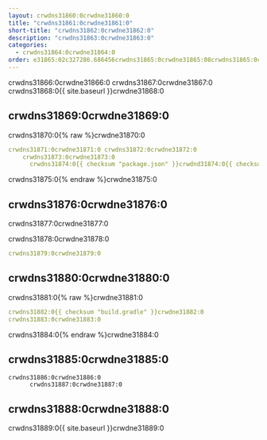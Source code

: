 ```yaml
---
layout: crwdns31860:0crwdne31860:0
title: "crwdns31861:0crwdne31861:0"
short-title: "crwdns31862:0crwdne31862:0"
description: "crwdns31863:0crwdne31863:0"
categories:
  - crwdns31864:0crwdne31864:0
order: e31865:02c327286.686456crwdns31865:0crwdne31865:08crwdns31865:0crwdne31865:0
---
```

crwdns31866:0crwdne31866:0 crwdns31867:0crwdne31867:0 crwdns31868:0{{ site.baseurl }}crwdne31868:0

## crwdns31869:0crwdne31869:0

crwdns31870:0{% raw %}crwdne31870:0

```yaml
crwdns31871:0crwdne31871:0 crwdns31872:0crwdne31872:0
    crwdns31873:0crwdne31873:0
      crwdns31874:0{{ checksum "package.json" }}crwdnd31874:0{{ checksum "package.json" }}crwdne31874:0
```

crwdns31875:0{% endraw %}crwdne31875:0

## crwdns31876:0crwdne31876:0

crwdns31877:0crwdne31877:0

crwdns31878:0crwdne31878:0

```yaml
crwdns31879:0crwdne31879:0
```

## crwdns31880:0crwdne31880:0

crwdns31881:0{% raw %}crwdne31881:0

```yaml
crwdns31882:0{{ checksum "build.gradle" }}crwdne31882:0
crwdns31883:0crwdne31883:0
```

crwdns31884:0{% endraw %}crwdne31884:0

## crwdns31885:0crwdne31885:0

    crwdns31886:0crwdne31886:0
          crwdns31887:0crwdne31887:0
    
    

## crwdns31888:0crwdne31888:0

crwdns31889:0{{ site.baseurl }}crwdne31889:0